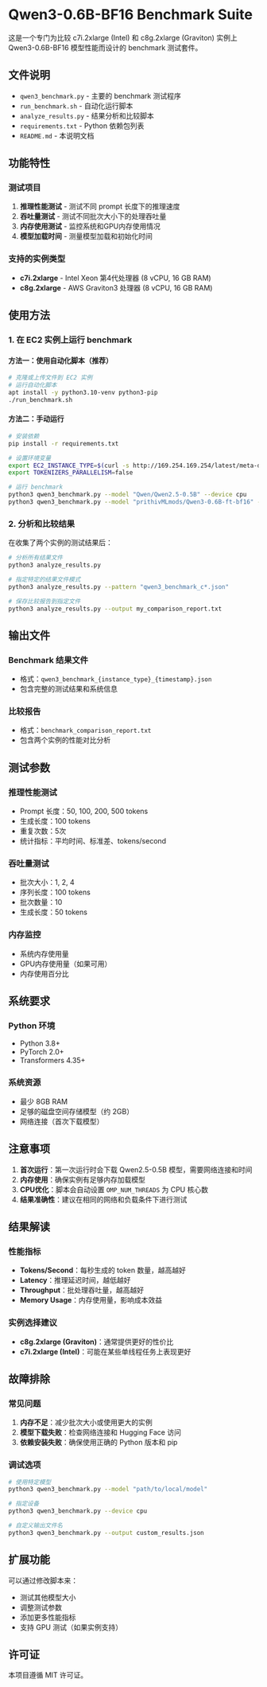 # Qwen3-0.6B-BF16 Benchmark Suite

这是一个专门为比较 c7i.2xlarge (Intel) 和 c8g.2xlarge (Graviton) 实例上 Qwen3-0.6B-BF16 模型性能而设计的 benchmark 测试套件。

## 文件说明

- `qwen3_benchmark.py` - 主要的 benchmark 测试程序
- `run_benchmark.sh` - 自动化运行脚本
- `analyze_results.py` - 结果分析和比较脚本
- `requirements.txt` - Python 依赖包列表
- `README.md` - 本说明文档

## 功能特性

### 测试项目
1. **推理性能测试** - 测试不同 prompt 长度下的推理速度
2. **吞吐量测试** - 测试不同批次大小下的处理吞吐量
3. **内存使用测试** - 监控系统和GPU内存使用情况
4. **模型加载时间** - 测量模型加载和初始化时间

### 支持的实例类型
- **c7i.2xlarge** - Intel Xeon 第4代处理器 (8 vCPU, 16 GB RAM)
- **c8g.2xlarge** - AWS Graviton3 处理器 (8 vCPU, 16 GB RAM)

## 使用方法

### 1. 在 EC2 实例上运行 benchmark

#### 方法一：使用自动化脚本（推荐）
```bash
# 克隆或上传文件到 EC2 实例
# 运行自动化脚本
apt install -y python3.10-venv python3-pip
./run_benchmark.sh
```

#### 方法二：手动运行
```bash
# 安装依赖
pip install -r requirements.txt

# 设置环境变量
export EC2_INSTANCE_TYPE=$(curl -s http://169.254.169.254/latest/meta-data/instance-type)
export TOKENIZERS_PARALLELISM=false

# 运行 benchmark
python3 qwen3_benchmark.py --model "Qwen/Qwen2.5-0.5B" --device cpu
python3 qwen3_benchmark.py --model "prithivMLmods/Qwen3-0.6B-ft-bf16" --device cpu
```

### 2. 分析和比较结果

在收集了两个实例的测试结果后：

```bash
# 分析所有结果文件
python3 analyze_results.py

# 指定特定的结果文件模式
python3 analyze_results.py --pattern "qwen3_benchmark_c*.json"

# 保存比较报告到指定文件
python3 analyze_results.py --output my_comparison_report.txt
```

## 输出文件

### Benchmark 结果文件
- 格式：`qwen3_benchmark_{instance_type}_{timestamp}.json`
- 包含完整的测试结果和系统信息

### 比较报告
- 格式：`benchmark_comparison_report.txt`
- 包含两个实例的性能对比分析

## 测试参数

### 推理性能测试
- Prompt 长度：50, 100, 200, 500 tokens
- 生成长度：100 tokens
- 重复次数：5次
- 统计指标：平均时间、标准差、tokens/second

### 吞吐量测试
- 批次大小：1, 2, 4
- 序列长度：100 tokens
- 批次数量：10
- 生成长度：50 tokens

### 内存监控
- 系统内存使用量
- GPU内存使用量（如果可用）
- 内存使用百分比

## 系统要求

### Python 环境
- Python 3.8+
- PyTorch 2.0+
- Transformers 4.35+

### 系统资源
- 最少 8GB RAM
- 足够的磁盘空间存储模型（约 2GB）
- 网络连接（首次下载模型）

## 注意事项

1. **首次运行**：第一次运行时会下载 Qwen2.5-0.5B 模型，需要网络连接和时间
2. **内存使用**：确保实例有足够内存加载模型
3. **CPU优化**：脚本会自动设置 `OMP_NUM_THREADS` 为 CPU 核心数
4. **结果准确性**：建议在相同的网络和负载条件下进行测试

## 结果解读

### 性能指标
- **Tokens/Second**：每秒生成的 token 数量，越高越好
- **Latency**：推理延迟时间，越低越好
- **Throughput**：批处理吞吐量，越高越好
- **Memory Usage**：内存使用量，影响成本效益

### 实例选择建议
- **c8g.2xlarge (Graviton)**：通常提供更好的性价比
- **c7i.2xlarge (Intel)**：可能在某些单线程任务上表现更好

## 故障排除

### 常见问题
1. **内存不足**：减少批次大小或使用更大的实例
2. **模型下载失败**：检查网络连接和 Hugging Face 访问
3. **依赖安装失败**：确保使用正确的 Python 版本和 pip

### 调试选项
```bash
# 使用特定模型
python3 qwen3_benchmark.py --model "path/to/local/model"

# 指定设备
python3 qwen3_benchmark.py --device cpu

# 自定义输出文件名
python3 qwen3_benchmark.py --output custom_results.json
```

## 扩展功能

可以通过修改脚本来：
- 测试其他模型大小
- 调整测试参数
- 添加更多性能指标
- 支持 GPU 测试（如果实例支持）

## 许可证

本项目遵循 MIT 许可证。
